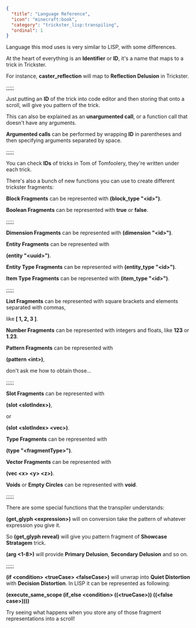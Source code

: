 ```json
{
  "title": "Language Reference",
  "icon": "minecraft:book",
  "category": "trickster_lisp:transpiling",
  "ordinal": 1
}
```

Language this mod uses is very similar to LISP, with some differences.


At the heart of everything is an **Identifier** or **ID**, it's a name that maps to a trick in Trickster.


For instance, **caster_reflection** will map to **Reflection Delusion** in Trickster.

;;;;;

Just putting an **ID** of the trick into code editor and then storing that onto a scroll, 
will give you pattern of the trick. 

This can also be explained as an **unargumented call**,
or a function call that doesn't have any arguments.


**Argumented calls** can be performed by wrapping **ID** in parentheses 
and then specifying arguments separated by space.

;;;;;

You can check **IDs** of tricks in Tom of Tomfoolery, they're written under each trick.


There's also a bunch of new functions you can use to create different trickster fragments:


**Block Fragments** can be represented with **(block_type "\<id\>")**.


**Boolean Fragments** can be represented with **true** or **false**.

;;;;;

**Dimension Fragments** can be represented with **(dimension "\<id\>")**.


**Entity Fragments** can be represented with 

**(entity "\<uuid\>")**.


**Entity Type Fragments** can be represented with **(entity_type "\<id\>")**.


**Item Type Fragments** can be represented with **(item_type "\<id\>")**.

;;;;;

**List Fragments** can be represented with square brackets and elements separated with commas, 

like **[ 1, 2, 3 ]**.


**Number Fragments** can be represented with integers and floats, like **123** or **1.23**.


**Pattern Fragments** can be represented with 

**(pattern \<int\>)**, 

don't ask me how to obtain those...

;;;;;

**Slot Fragments** can be represented with 

**(slot \<slotIndex\>)**,

or 

**(slot \<slotIndex\> \<vec\>)**.


**Type Fragments** can be represented with 

**(type "\<fragmentType\>")**.


**Vector Fragments** can be represented with

**(vec \<x\> \<y\> \<z\>)**.


**Voids** or **Empty Circles** can be represented with **void**.

;;;;;

There are some special functions that the transpiler understands:


**(get_glyph \<expression\>)** will on conversion take the pattern of whatever expression you give it.

So **(get_glyph reveal)** will give you pattern fragment of **Showcase Stratagem** trick.


**(arg \<1-8\>)** will provide **Primary Delusion**, **Secondary Delusion** and so on.

;;;;;

**(if \<condition\> \<trueCase\> \<falseCase\>)** will unwrap into **Quiet Distortion** with **Decision Distortion**.
In LISP it can be represented as following:

**(execute_same_scope (if_else \<condition\> ((\<trueCase\>)) ((\<false case\>))))**


Try seeing what happens when you store any of those fragment representations into a scroll!